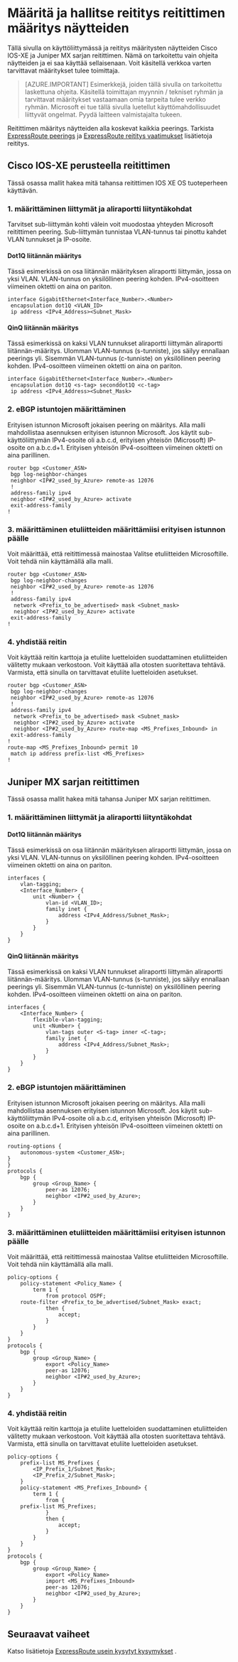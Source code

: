 <properties
   pageTitle="ExpressRoute asiakkaan reitittimen määritys näytteiden | Microsoft Azure"
   description="Tällä sivulla on reitittimen config mallit-sovellukseen Cisco ja Juniper reitittimen."
   documentationCenter="na"
   services="expressroute"
   authors="cherylmc"
   manager="carmonm"
   editor="" />
<tags
   ms.service="expressroute"
   ms.devlang="na"
   ms.topic="article" 
   ms.tgt_pltfrm="na"
   ms.workload="infrastructure-services"
   ms.date="10/10/2016"
   ms.author="cherylmc"/>

# <a name="router-configuration-samples-to-setup-and-manage-routing"></a>Määritä ja hallitse reititys reitittimen määritys näytteiden

Tällä sivulla on käyttöliittymässä ja reititys määritysten näytteiden Cisco IOS-XE ja Juniper MX sarjan reitittimen. Nämä on tarkoitettu vain ohjeita näytteiden ja ei saa käyttää sellaisenaan. Voit käsitellä verkkoa varten tarvittavat määritykset tulee toimittaja. 

>[AZURE.IMPORTANT] Esimerkkejä, joiden tällä sivulla on tarkoitettu laskettuna ohjeita. Käsitellä toimittajan myynnin / tekniset ryhmän ja tarvittavat määritykset vastaamaan omia tarpeita tulee verkko ryhmän. Microsoft ei tue tällä sivulla luetellut käyttömahdollisuudet liittyvät ongelmat. Pyydä laitteen valmistajalta tukeen.

Reitittimen määritys näytteiden alla koskevat kaikkia peerings. Tarkista [ExpressRoute peerings](expressroute-circuit-peerings.md) ja [ExpressRoute reititys vaatimukset](expressroute-routing.md) lisätietoja reititys.

## <a name="cisco-ios-xe-based-routers"></a>Cisco IOS-XE perusteella reitittimen

Tässä osassa mallit hakea mitä tahansa reitittimen IOS XE OS tuoteperheen käyttävän.

### <a name="1-configuring-interfaces-and-sub-interfaces"></a>1. määrittäminen liittymät ja aliraportti liityntäkohdat

Tarvitset sub-liittymän kohti välein voit muodostaa yhteyden Microsoft reitittimen peering. Sub-liittymän tunnistaa VLAN-tunnus tai pinottu kahdet VLAN tunnukset ja IP-osoite.

#### <a name="dot1q-interface-definition"></a>Dot1Q liitännän määritys

Tässä esimerkissä on osa liitännän määrityksen aliraportti liittymän, jossa on yksi VLAN. VLAN-tunnus on yksilöllinen peering kohden. IPv4-osoitteen viimeinen oktetti on aina on pariton.

    interface GigabitEthernet<Interface_Number>.<Number>
     encapsulation dot1Q <VLAN_ID>
     ip address <IPv4_Address><Subnet_Mask>

#### <a name="qinq-interface-definition"></a>QinQ liitännän määritys

Tässä esimerkissä on kaksi VLAN tunnukset aliraportti liittymän aliraportti liitännän-määritys. Ulomman VLAN-tunnus (s-tunniste), jos säilyy ennallaan peerings yli. Sisemmän VLAN-tunnus (c-tunniste) on yksilöllinen peering kohden. IPv4-osoitteen viimeinen oktetti on aina on pariton.

    interface GigabitEthernet<Interface_Number>.<Number>
     encapsulation dot1Q <s-tag> seconddot1Q <c-tag>
     ip address <IPv4_Address><Subnet_Mask>
    
### <a name="2-setting-up-ebgp-sessions"></a>2. eBGP istuntojen määrittäminen

Erityisen istunnon Microsoft jokaisen peering on määritys. Alla malli mahdollistaa asennuksen erityisen istunnon Microsoft. Jos käytit sub-käyttöliittymän IPv4-osoite oli a.b.c.d, erityisen yhteisön (Microsoft) IP-osoite on a.b.c.d+1. Erityisen yhteisön IPv4-osoitteen viimeinen oktetti on aina parillinen.

    router bgp <Customer_ASN>
     bgp log-neighbor-changes
     neighbor <IP#2_used_by_Azure> remote-as 12076
     !        
     address-family ipv4
     neighbor <IP#2_used_by_Azure> activate
     exit-address-family
    !

### <a name="3-setting-up-prefixes-to-be-advertised-over-the-bgp-session"></a>3. määrittäminen etuliitteiden määrittämiisi erityisen istunnon päälle

Voit määrittää, että reitittimessä mainostaa Valitse etuliitteiden Microsoftille. Voit tehdä niin käyttämällä alla malli.

    router bgp <Customer_ASN>
     bgp log-neighbor-changes
     neighbor <IP#2_used_by_Azure> remote-as 12076
     !        
     address-family ipv4
      network <Prefix_to_be_advertised> mask <Subnet_mask>
      neighbor <IP#2_used_by_Azure> activate
     exit-address-family
    !

### <a name="4-route-maps"></a>4. yhdistää reitin

Voit käyttää reitin karttoja ja etuliite luetteloiden suodattaminen etuliitteiden välitetty mukaan verkostoon. Voit käyttää alla otosten suoritettava tehtävä. Varmista, että sinulla on tarvittavat etuliite luetteloiden asetukset.

    router bgp <Customer_ASN>
     bgp log-neighbor-changes
     neighbor <IP#2_used_by_Azure> remote-as 12076
     !        
     address-family ipv4
      network <Prefix_to_be_advertised> mask <Subnet_mask>
      neighbor <IP#2_used_by_Azure> activate
      neighbor <IP#2_used_by_Azure> route-map <MS_Prefixes_Inbound> in
     exit-address-family
    !
    route-map <MS_Prefixes_Inbound> permit 10
     match ip address prefix-list <MS_Prefixes>
    !


## <a name="juniper-mx-series-routers"></a>Juniper MX sarjan reitittimen 

Tässä osassa mallit hakea mitä tahansa Juniper MX sarjan reitittimen.

### <a name="1-configuring-interfaces-and-sub-interfaces"></a>1. määrittäminen liittymät ja aliraportti liityntäkohdat

#### <a name="dot1q-interface-definition"></a>Dot1Q liitännän määritys

Tässä esimerkissä on osa liitännän määrityksen aliraportti liittymän, jossa on yksi VLAN. VLAN-tunnus on yksilöllinen peering kohden. IPv4-osoitteen viimeinen oktetti on aina on pariton.

    interfaces {
        vlan-tagging;
        <Interface_Number> {
            unit <Number> {
                vlan-id <VLAN_ID>;
                family inet {
                    address <IPv4_Address/Subnet_Mask>;
                }
            }
        }
    }


#### <a name="qinq-interface-definition"></a>QinQ liitännän määritys

Tässä esimerkissä on kaksi VLAN tunnukset aliraportti liittymän aliraportti liitännän-määritys. Ulomman VLAN-tunnus (s-tunniste), jos säilyy ennallaan peerings yli. Sisemmän VLAN-tunnus (c-tunniste) on yksilöllinen peering kohden. IPv4-osoitteen viimeinen oktetti on aina on pariton.

    interfaces {
        <Interface_Number> {
            flexible-vlan-tagging;
            unit <Number> {
                vlan-tags outer <S-tag> inner <C-tag>;
                family inet {
                    address <IPv4_Address/Subnet_Mask>;
                }                           
            }                               
        }                                   
    }                           

### <a name="2-setting-up-ebgp-sessions"></a>2. eBGP istuntojen määrittäminen

Erityisen istunnon Microsoft jokaisen peering on määritys. Alla malli mahdollistaa asennuksen erityisen istunnon Microsoft. Jos käytit sub-käyttöliittymän IPv4-osoite oli a.b.c.d, erityisen yhteisön (Microsoft) IP-osoite on a.b.c.d+1. Erityisen yhteisön IPv4-osoitteen viimeinen oktetti on aina parillinen.

    routing-options {
        autonomous-system <Customer_ASN>;
    }
    }
    protocols {
        bgp { 
            group <Group_Name> { 
                peer-as 12076;              
                neighbor <IP#2_used_by_Azure>;
            }                               
        }                                   
    }

### <a name="3-setting-up-prefixes-to-be-advertised-over-the-bgp-session"></a>3. määrittäminen etuliitteiden määrittämiisi erityisen istunnon päälle

Voit määrittää, että reitittimessä mainostaa Valitse etuliitteiden Microsoftille. Voit tehdä niin käyttämällä alla malli.

    policy-options {
        policy-statement <Policy_Name> {
            term 1 {
                from protocol OSPF;
        route-filter <Prefix_to_be_advertised/Subnet_Mask> exact;
                then {
                    accept;
                }
            }
        }
    }
    protocols {
        bgp { 
            group <Group_Name> { 
                export <Policy_Name>
                peer-as 12076;              
                neighbor <IP#2_used_by_Azure>;
            }                               
        }                                   
    }


### <a name="4-route-maps"></a>4. yhdistää reitin

Voit käyttää reitin karttoja ja etuliite luetteloiden suodattaminen etuliitteiden välitetty mukaan verkostoon. Voit käyttää alla otosten suoritettava tehtävä. Varmista, että sinulla on tarvittavat etuliite luetteloiden asetukset.

    policy-options {
        prefix-list MS_Prefixes {
            <IP_Prefix_1/Subnet_Mask>;
            <IP_Prefix_2/Subnet_Mask>;
        }
        policy-statement <MS_Prefixes_Inbound> {
            term 1 {
                from {
        prefix-list MS_Prefixes;
                }
                then {
                    accept;
                }
            }
        }
    }
    protocols {
        bgp { 
            group <Group_Name> { 
                export <Policy_Name>
                import <MS_Prefixes_Inbound>
                peer-as 12076;              
                neighbor <IP#2_used_by_Azure>;
            }                               
        }                                   
    }

## <a name="next-steps"></a>Seuraavat vaiheet

Katso lisätietoja [ExpressRoute usein kysytyt kysymykset](expressroute-faqs.md) .
